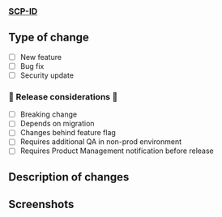 ### [SCP-ID](https://swellcx.atlassian.net/browse/SCP-ID)

## Type of change

- [ ] New feature
- [ ] Bug fix
- [ ] Security update

### 🚨 Release considerations 🚨

- [ ] Breaking change
- [ ] Depends on migration
- [ ] Changes behind feature flag
- [ ] Requires additional QA in non-prod environment
- [ ] Requires Product Management notification before release

## Description of changes

<!--- Describe your changes and provide any additional context if needed. -->

## Screenshots

<!-- For UI changes include any relevant screenshots. Otherwise, delete this section. -->
